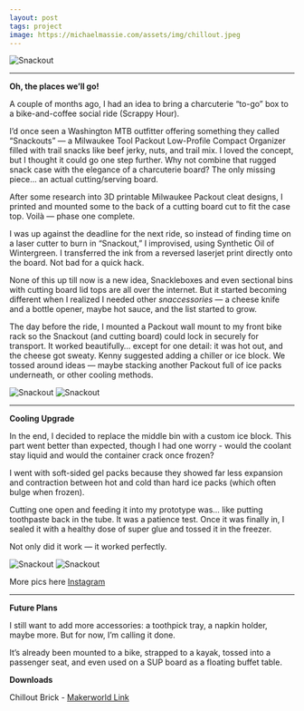 ```yaml
---
layout: post
tags: project
image: https://michaelmassie.com/assets/img/chillout.jpeg
---
```


![Snackout](https://michaelmassie.com/assets/img/snackout01.jpeg)


---

**Oh, the places we’ll go!**

A couple of months ago, I had an idea to bring a charcuterie “to-go” box to a bike-and-coffee social ride (Scrappy Hour).

I’d once seen a Washington MTB outfitter offering something they called “Snackouts” — a Milwaukee Tool Packout Low-Profile Compact Organizer filled with trail snacks like beef jerky, nuts, and trail mix. I loved the concept, but I thought it could go one step further. Why not combine that rugged snack case with the elegance of a charcuterie board? The only missing piece... an actual cutting/serving board.

After some research into 3D printable Milwaukee Packout cleat designs, I printed and mounted some to the back of a cutting board cut to fit the case top. Voilà — phase one complete.

I was up against the deadline for the next ride, so instead of finding time on a laser cutter to burn in “Snackout,” I improvised, using Synthetic Oil of Wintergreen. I transferred the ink from a reversed laserjet print directly onto the board. Not bad for a quick hack.

None of this up till now is a new idea, Snackleboxes and even sectional bins with cutting board lid tops are all over the internet. But it started becoming different when I realized I needed other *snaccessories* — a cheese knife and a bottle opener, maybe hot sauce, and the list started to grow. 

The day before the ride, I mounted a Packout wall mount to my front bike rack so the Snackout (and cutting board) could lock in securely for transport. It worked beautifully… except for one detail: it was hot out, and the cheese got sweaty. Kenny suggested adding a chiller or ice block. We tossed around ideas — maybe stacking another Packout full of ice packs underneath, or other cooling methods.

![Snackout](https://michaelmassie.com/assets/img/snackout02.jpeg)
![Snackout](https://michaelmassie.com/assets/img/snackout03.jpeg)

---

**Cooling Upgrade**

In the end, I decided to replace the middle bin with a custom ice block. This part went better than expected, though I had one worry - would the coolant stay liquid and would the container crack once frozen?

I went with soft-sided gel packs because they showed far less expansion and contraction between hot and cold than hard ice packs (which often bulge when frozen).

Cutting one open and feeding it into my prototype was… like putting toothpaste back in the tube. It was a patience test. Once it was finally in, I sealed it with a healthy dose of super glue and tossed it in the freezer.

Not only did it work — it worked perfectly.

![Snackout](https://michaelmassie.com/assets/img/chillout.jpeg)
![Snackout](https://michaelmassie.com/assets/img/chillout01.jpeg)



More pics here [Instagram](https://www.instagram.com/p/DNF9jbkuhL0)

---

**Future Plans**

I still want to add more accessories: a toothpick tray, a napkin holder, maybe more. But for now, I’m calling it done.

It’s already been mounted to a bike, strapped to a kayak, tossed into a passenger seat, and even used on a SUP board as a floating buffet table.



**Downloads**

Chillout Brick - [Makerworld Link](https://makerworld.com/en/models/1699887-milwaukee-tool-chillout#profileId-1802643)

